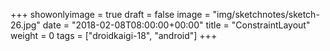 +++
showonlyimage = true
draft = false
image = "img/sketchnotes/sketch-26.jpg"
date = "2018-02-08T08:00:00+00:00"
title = "ConstraintLayout"
weight = 0
tags = ["droidkaigi-18", "android"]
+++

